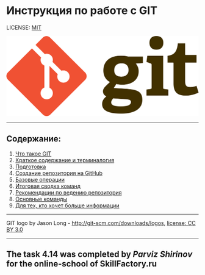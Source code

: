 # Инструкция по работе с GIT

LICENSE: [MIT](./license.md) 

![git-logo](./assets/1920px-Git-logo.svg.png)

----------

## Содержание:
1. [Что такое GIT](./about.md)
2. [Краткое содержание и терминалогия](./terminology.md)
3. [Подготовка](./preparation.md)
4. [Создание репозитория на GitHub](./githubrepo.md)
5. [Базовые операции](./basicoperations.md)
6. [Итоговая сводка команд](./summarycommand.md)
7. [Рекомендации по ведению репозитория](./recommendation.md)
8. [Основные команды](./commands.md)
9. [Для тех, кто хочет больше информации](./addition.md)

----------

GIT logo by Jason Long - http://git-scm.com/downloads/logos, [license: CC BY 3.0](https://creativecommons.org/licenses/by/3.0/)

-------
## The task 4.14 was completed by ***Parviz Shirinov*** for the online-school of SkillFactory.ru
